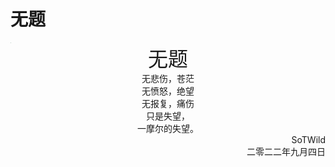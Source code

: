# 无题

<img src="https://s1.328888.xyz/2022/10/01/MzChd.jpg" style="zoom:5%;" />

<center><font size = "6">无题</font></center>



<center>无悲伤，苍茫</center>

<center>无愤怒，绝望</center>

<center>无报复，痛伤</center>

<center>只是失望，</center>

<center>一摩尔的失望。</center>



<div style="text-align: right;">SoTWild</div>

<div style="text-align: right;">二零二二年九月四日</div>